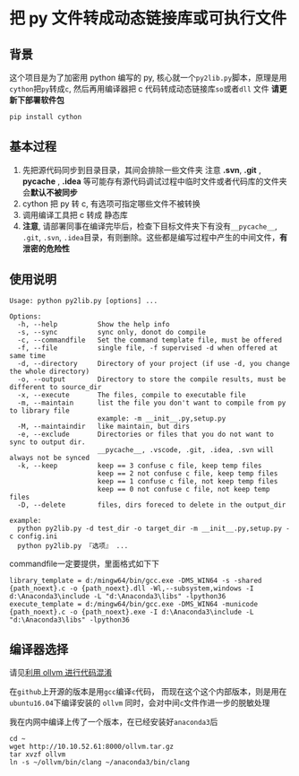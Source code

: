 # 把 py 文件转成动态链接库或可执行文件

## 背景
这个项目是为了加密用 python 编写的 py, 核心就一个`py2lib.py`脚本，原理是用`cython`把`py`转成`c`, 然后再用编译器把 c 代码转成动态链接库`so`或者`dll` 文件
**请更新下部署软件包**
```
pip install cython
```
## 基本过程
1. 先把源代码同步到目录目录，其间会排除一些文件夹
  注意 **.svn**,  **.git** , **__pycache__** , **.idea** 等可能存有源代码调试过程中临时文件或者代码库的文件夹会**默认不被同步**
2. cython 把 py 转 c, 有选项可指定哪些文件不被转换
3. 调用编译工具把 c 转成 静态库 
4. **注意**, 请部署同事在编译完毕后，检查下目标文件夹下有没有`__pycache__`, `.git`, `.svn`, `.idea`目录，有则删除。这些都是编写过程中产生的中间文件，**有泄密的危险性**

## 使用说明
```
Usage: python py2lib.py [options] ...

Options:
  -h, --help          Show the help info
  -s, --sync          sync only, donot do compile
  -c, --commandfile   Set the command template file, must be offered
  -f, --file          single file, -f supervised -d when offered at same time
  -d, --directory     Directory of your project (if use -d, you change the whole directory)
  -o, --output        Directory to store the compile results, must be different to source_dir
  -x, --execute       The files, compile to executable file
  -m, --maintain      list the file you don't want to compile from py to library file
                      example: -m __init__.py,setup.py
  -M, --maintaindir   like maintain, but dirs
  -e, --exclude       Directories or files that you do not want to sync to output dir.
                      __pycache__, .vscode, .git, .idea, .svn will always not be synced
  -k, --keep          keep == 3 confuse c file, keep temp files
                      keep == 2 not confuse c file, keep temp files
                      keep == 1 confuse c file, not keep temp files
                      keep == 0 not confuse c file, not keep temp files
  -D, --delete        files, dirs foreced to delete in the output_dir

example:
  python py2lib.py -d test_dir -o target_dir -m __init__.py,setup.py -c config.ini
  python py2lib.py 『选项』 ...

```
commandfile一定要提供，里面格式如下下
```
library_template = d:/mingw64/bin/gcc.exe -DMS_WIN64 -s -shared {path_noext}.c -o {path_noext}.dll -Wl,--subsystem,windows -I d:\Anaconda3\include -L "d:\Anaconda3\libs" -lpython36
execute_template = d:/mingw64/bin/gcc.exe -DMS_WIN64 -municode {path_noext}.c -o {path_noext}.exe -I d:\Anaconda3\include -L "d:\Anaconda3\libs" -lpython36
```

## 编译器选择

请见[利用 ollvm 进行代码混淆](https://mabin004.github.io/2018/08/23/ollvm%E5%AD%A6%E4%B9%A0/)

在`github`上开源的版本是用`gcc`编译`c`代码， 而现在这个这个内部版本，则是用在`ubuntu16.04`下编译安装的 `ollvm`
同时，会对中间`c`文件作进一步的脱敏处理

我在内网中编译上传了一个版本，在已经安装好`anaconda3`后
```
cd ~
wget http://10.10.52.61:8000/ollvm.tar.gz
tar xvzf ollvm
ln -s ~/ollvm/bin/clang ~/anaconda3/bin/clang
```

